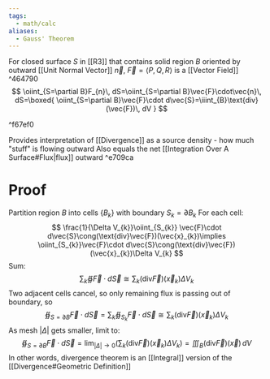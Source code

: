 ```yaml
---
tags:
  - math/calc
aliases:
  - Gauss' Theorem
---
```

For closed surface $S$ in [[R3]] that contains solid region $B$ oriented by outward [[Unit Normal Vector]] $\vec{n}$,
$\vec{F}=\langle P,Q,R \rangle$ is a [[Vector Field]] ^464790
$$
\oiint_{S=\partial B}F_{n}\, dS=\oiint_{S=\partial B}\vec{F}\cdot\vec{n}\, dS=\boxed{ \oiint_{S=\partial B}\vec{F}\cdot d\vec{S}=\iiint_{B}\text{div}(\vec{F})\, dV }
$$

^f67ef0

Provides interpretation of [[Divergence]] as a source density - how much "stuff" is flowing outward
Also equals the net [[Integration Over A Surface#Flux|flux]] outward ^e709ca
# Proof
Partition region $B$ into cells $\{ B_{k} \}$ with boundary $S_{k}=\partial B_{k}$
For each cell:
$$
\frac{1}{\Delta V_{k}}\oiint_{S_{k}} \vec{F}\cdot d\vec{S}\cong(\text{div}\vec{F})(\vec{x}_{k})\implies \oiint_{S_{k}}\vec{F}\cdot d\vec{S}\cong(\text{div}\vec{F})(\vec{x}_{k})\Delta V_{k}
$$
Sum:
$$
\sum_{k}\oiint\vec{F}\cdot d\vec{S}\cong \sum_{k}(\text{div}\vec{F})(\vec{x}_{k})\Delta V_{k}
$$
Two adjacent cells cancel, so only remaining flux is passing out of boundary, so
$$
\oiint_{S=\partial B}\vec{F}\cdot d\vec{S}=\sum_{k}\oiint_{S_{k}}\vec{F}\cdot d\vec{S}\cong \sum_{k}(\text{div}\vec{F})(\vec{x}_{k})\Delta V_{k}
$$
As mesh $|\Delta|$ gets smaller, limit to:
$$
\oiint_{S=\partial B}\vec{F}\cdot d\vec{S}=\lim_{ |\Delta| \to 0 } \left( \sum_{k}(\text{div}\vec{F})(\vec{x}_{k})\Delta V_{k} \right)=\iiint_{B}(\text{div}\vec{F})(\vec{x})\, dV
$$
In other words, divergence theorem is an [[Integral]] version of the [[Divergence#Geometric Definition]]